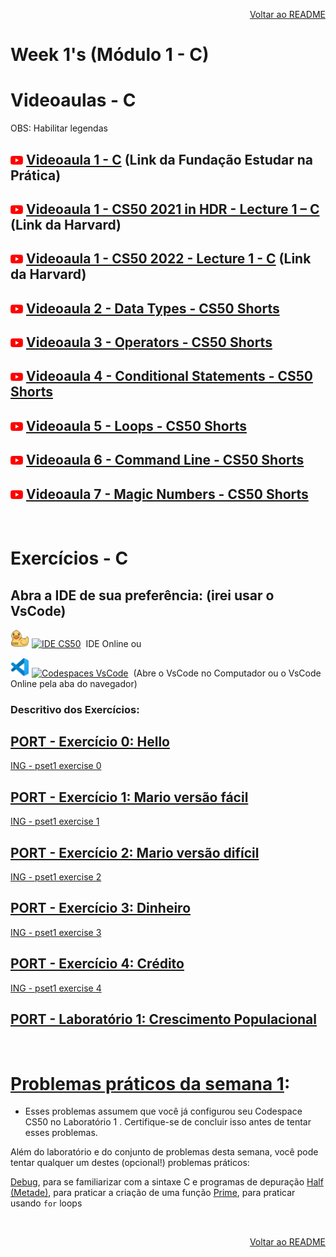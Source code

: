 <p align="right">
   <a href="https://patyfil.github.io/cs50-cc50-harvard/">Voltar ao README</a>
</p>

# Week 1's (Módulo 1 - C)  
# Videoaulas - C  

<p>OBS: Habilitar legendas</p>

## <img src="assets/youtube.svg" width=20 /> [Videoaula 1 - C](https://www.youtube.com/watch?v=rCTePooJP_s&t=283s) (Link da Fundação Estudar na Prática)  

## <img src="assets/youtube.svg" width=20 /> [Videoaula 1 - CS50 2021 in HDR - Lecture 1 – C](https://www.youtube.com/watch?v=URrzmoIyqLw&t=1s) (Link da Harvard)  

## <img src="assets/youtube.svg" width=20 /> [Videoaula 1 - CS50 2022 - Lecture 1 - C](https://www.youtube.com/watch?v=U29J1tXcPqo&t=5s) (Link da Harvard)  

## <img src="assets/youtube.svg" width=20 /> [Videoaula 2 - Data Types - CS50 Shorts](hhttps://www.youtube.com/watch?v=Fc9htmvVZ9U)  

## <img src="assets/youtube.svg" width=20 /> [Videoaula 3 - Operators - CS50 Shorts](https://youtu.be/f1xZf4iJDWE)  

## <img src="assets/youtube.svg" width=20 /> [Videoaula 4 - Conditional Statements - CS50 Shorts](https://www.youtube.com/watch?v=1wsaV5nVC7g)  

## <img src="assets/youtube.svg" width=20 /> [Videoaula 5 - Loops - CS50 Shorts](https://www.youtube.com/watch?v=WgX8e_O7eG8)  

## <img src="assets/youtube.svg" width=20 /> [Videoaula 6 - Command Line - CS50 Shorts](https://www.youtube.com/watch?v=BnJ013X02b8)  

## <img src="assets/youtube.svg" width=20 /> [Videoaula 7 - Magic Numbers - CS50 Shorts](https://www.youtube.com/watch?v=vK_naJkrtjc)  

<br>

# Exercícios - C  

## Abra a IDE de sua preferência: (irei usar o VsCode)
<a href="https://ide.cs50.io/" title="IDE CS50"><img src="assets/idecs50.svg" width=30 /></a>
<a href="https://ide.cs50.io/"><img src="https://img.shields.io/static/v1?logo=&label=&message=IDE-CS50&color=655BE1&style=for-the-badge" alt="IDE CS50"></a> &nbsp;IDE Online  ou

<a href="https://code.cs50.io/" title="Codespace - Visual Studio Code"><img src="assets/vscode.png" width=30 /></a>
<a href="https://code.cs50.io/"><img src="https://img.shields.io/static/v1?logo=vscode&label=&message=Codespace&color=655BE1&style=for-the-badge" alt="Codespaces VsCode"></a> &nbsp;(Abre o VsCode no Computador ou o VsCode Online pela aba do navegador)  

### Descritivo dos Exercícios: 
## [PORT - Exercício 0: Hello](https://patyfil.github.io/cs50-cc50-harvard/semana1/hello)  
[ING - pset1 exercise 0](https://cs50.harvard.edu/x/2023/psets/1/hello/)  

## [PORT - Exercício 1: Mario versão fácil](https://patyfil.github.io/cs50-cc50-harvard/semana1/mario-less)  
[ING - pset1 exercise 1](https://cs50.harvard.edu/x/2023/psets/1/mario/less/)   

## [PORT - Exercício 2: Mario versão difícil](https://patyfil.github.io/cs50-cc50-harvard/semana1/mario-more)  
[ING - pset1 exercise 2](https://cs50.harvard.edu/x/2023/psets/1/mario/more/)  

## [PORT - Exercício 3: Dinheiro](https://patyfil.github.io/cs50-cc50-harvard/semana1/cash)  
[ING - pset1 exercise 3](https://cs50.harvard.edu/x/2023/psets/1/cash/)  

## [PORT - Exercício 4: Crédito](https://patyfil.github.io/cs50-cc50-harvard/semana1/credit)  
[ING - pset1 exercise 4](https://cs50.harvard.edu/x/2023/psets/1/credit/)  

## [PORT - Laboratório 1: Crescimento Populacional](https://patyfil.github.io/cs50-cc50-harvard/semana1/lab1-population)  

&nbsp;

# [Problemas práticos da semana 1](https://cs50.harvard.edu/x/2023/problems/1/):  

* Esses problemas assumem que você já configurou seu Codespace CS50 no Laboratório 1 . Certifique-se de concluir isso antes de tentar esses problemas.

Além do laboratório e do conjunto de problemas desta semana, você pode tentar qualquer um destes (opcional!) problemas práticos:

[Debug](https://cs50.harvard.edu/x/2023/problems/1/debug/), para se familiarizar com a sintaxe C e programas de depuração
[Half (Metade)](https://cs50.harvard.edu/x/2023/problems/1/half/), para praticar a criação de uma função
[Prime](https://cs50.harvard.edu/x/2023/problems/1/prime/), para praticar usando `for` loops

&nbsp;

<p align="right">
   <a href="https://patyfil.github.io/cs50-cc50-harvard/">Voltar ao README</a>
</p>
